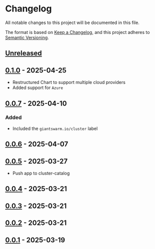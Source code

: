 # Changelog

All notable changes to this project will be documented in this file.

The format is based on [Keep a Changelog](https://keepachangelog.com/en/1.0.0/),
and this project adheres to [Semantic Versioning](https://semver.org/spec/v2.0.0.html).



## [Unreleased]

## [0.1.0] - 2025-04-25

- Restructured Chart to support multiple cloud providers
- Added support for `Azure`

## [0.0.7] - 2025-04-10

### Added

- Included the `giantswarm.io/cluster` label

## [0.0.6] - 2025-04-07

## [0.0.5] - 2025-03-27

- Push app to cluster-catalog

## [0.0.4] - 2025-03-21

## [0.0.3] - 2025-03-21

## [0.0.2] - 2025-03-21

## [0.0.1] - 2025-03-19



[Unreleased]: https://github.com/giantswarm/cert-manager-crossplane-resources/compare/v0.1.0...HEAD
[0.1.0]: https://github.com/giantswarm/cert-manager-crossplane-resources/compare/v0.0.7...v0.1.0
[0.0.7]: https://github.com/giantswarm/cert-manager-crossplane-resources/compare/v0.0.6...v0.0.7
[0.0.6]: https://github.com/giantswarm/cert-manager-crossplane-resources/compare/v0.0.5...v0.0.6
[0.0.5]: https://github.com/giantswarm/cm-crossplane-resources/compare/v0.0.4...v0.0.5
[0.0.4]: https://github.com/giantswarm/cm-crossplane-resources/compare/v0.0.3...v0.0.4
[0.0.3]: https://github.com/giantswarm/cm-crossplane-resources/compare/v0.0.2...v0.0.3
[0.0.2]: https://github.com/giantswarm/cert-manager-crossplane-resources/compare/v0.0.1...v0.0.2
[0.0.1]: https://github.com/giantswarm/cert-manager-crossplane-resources/releases/tag/v0.0.1

